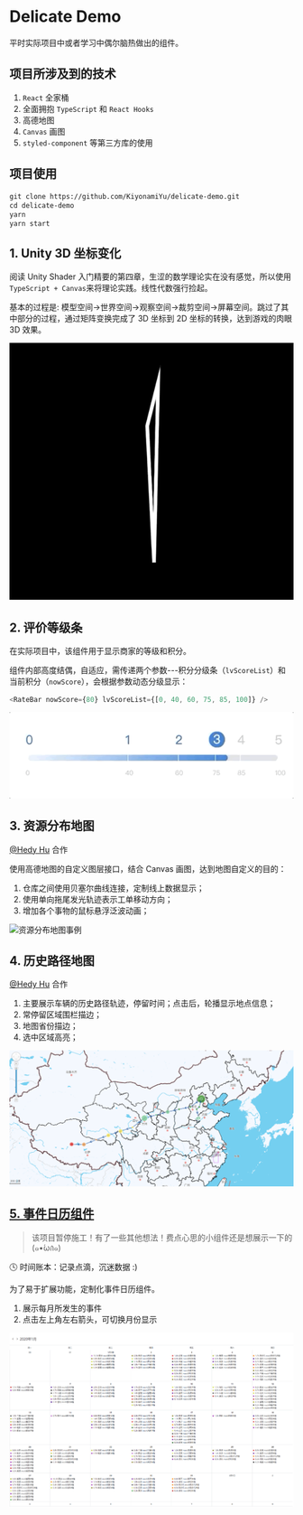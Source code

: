 # Delicate Demo

平时实际项目中或者学习中偶尔脑热做出的组件。

## 项目所涉及到的技术

1. `React` 全家桶
2. 全面拥抱 `TypeScript` 和 `React Hooks`
3. 高德地图
4. `Canvas` 画图
5. `styled-component` 等第三方库的使用

## 项目使用

```
git clone https://github.com/KiyonamiYu/delicate-demo.git
cd delicate-demo
yarn
yarn start
```

## 1. Unity 3D 坐标变化

阅读 Unity Shader 入门精要的第四章，生涩的数学理论实在没有感觉，所以使用`TypeScript + Canvas`来将理论实践。线性代数强行捡起。

基本的过程是: 模型空间->世界空间->观察空间->裁剪空间->屏幕空间。跳过了其中部分的过程，通过矩阵变换完成了 3D 坐标到 2D 坐标的转换，达到游戏的肉眼 3D 效果。

![u3d坐标变换](https://raw.githubusercontent.com/514723273/.md-Pictures/master/u3d坐标变换.gif)

## 2. 评价等级条

在实际项目中，该组件用于显示商家的等级和积分。

组件内部高度结偶，自适应，需传递两个参数---积分分级条（`lvScoreList`）和当前积分（`nowScore`），会根据参数动态分级显示：

```js
<RateBar nowScore={80} lvScoreList={[0, 40, 60, 75, 85, 100]} />
```

![rate-bar](https://raw.githubusercontent.com/514723273/.md-Pictures/master/rate-bar.gif)

## 3. 资源分布地图

[@Hedy Hu](https://github.com/Mihuuu) 合作

使用高德地图的自定义图层接口，结合 Canvas 画图，达到地图自定义的目的：

1. 仓库之间使用贝塞尔曲线连接，定制线上数据显示；
2. 使用单向拖尾发光轨迹表示工单移动方向；
3. 增加各个事物的鼠标悬浮泛波动画；

![资源分布地图事例](https://raw.githubusercontent.com/514723273/.md-Pictures/master/资源分布地图事例.gif)

## 4. 历史路径地图

[@Hedy Hu](https://github.com/Mihuuu) 合作

1. 主要展示车辆的历史路径轨迹，停留时间；点击后，轮播显示地点信息；
2. 常停留区域围栏描边；
3. 地图省份描边；
4. 选中区域高亮；

![历史路径地图.png](https://raw.githubusercontent.com/514723273/.md-Pictures/master/历史路径地图.png)

## [5. 事件日历组件](https://github.com/KiyonamiYu/daily-ledger-frontend)

> 该项目暂停施工！有了一些其他想法！费点心思的小组件还是想展示一下的 (๑•́ωก̀๑)

🕓 时间账本：记录点滴，沉迷数据 :)

为了易于扩展功能，定制化事件日历组件。

1. 展示每月所发生的事件
2. 点击左上角左右箭头，可切换月份显示

![daily-ledger-v000101](https://raw.githubusercontent.com/514723273/.md-Pictures/master/daily-ledger-v000101.png)
